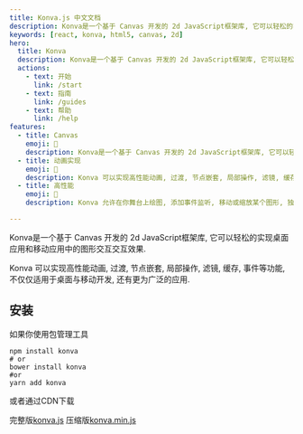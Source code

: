 ```yaml
---
title: Konva.js 中文文档
description: Konva是一个基于 Canvas 开发的 2d JavaScript框架库, 它可以轻松的实现桌面应用和移动应用中的图形交互交互效果.
keywords: [react, konva, html5, canvas, 2d]
hero:
  title: Konva
  description: Konva是一个基于 Canvas 开发的 2d JavaScript框架库, 它可以轻松的实现桌面应用和移动应用中的图形交互交互效果.
  actions:
    - text: 开始
      link: /start
    - text: 指南
      link: /guides
    - text: 帮助
      link: /help
features:
  - title: Canvas
    emoji: 💎
    description: Konva是一个基于 Canvas 开发的 2d JavaScript框架库, 它可以轻松的实现桌面应用和移动应用中的图形交互交互效果.
  - title: 动画实现
    emoji: 🌈
    description: Konva 可以实现高性能动画, 过渡, 节点嵌套, 局部操作, 滤镜, 缓存, 事件等功能, 不仅仅适用于桌面与移动开发, 还有更为广泛的应用.
  - title: 高性能
    emoji: 🚀
    description: Konva 允许在你舞台上绘图, 添加事件监听, 移动或缩放某个图形, 独立旋转, 以及高效的动画. 即使应用中含有数千个图形也是可以轻松实现的.

---
```


Konva是一个基于 Canvas 开发的 2d JavaScript框架库, 它可以轻松的实现桌面应用和移动应用中的图形交互交互效果.

Konva 可以实现高性能动画, 过渡, 节点嵌套, 局部操作, 滤镜, 缓存, 事件等功能, 不仅仅适用于桌面与移动开发, 还有更为广泛的应用.

## 安装

如果你使用包管理工具

```shell
npm install konva  
# or  
bower install konva
#or
yarn add konva
```

或者通过CDN下载

完整版<a href="https://unpkg.com/konva@9.3.6/konva.js" target="_blank">konva.js</a>
压缩版<a href="https://unpkg.com/konva@9.3.6/konva.min.js" target="_blank">konva.min.js</a>
